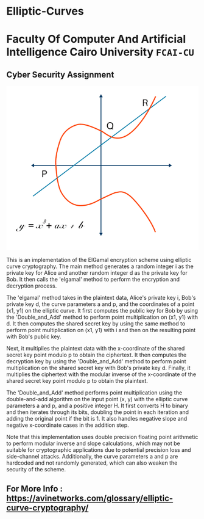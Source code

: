 # Elliptic-Curves

# Faculty Of Computer And Artificial Intelligence Cairo University `FCAI-CU`

## 	Cyber Security Assignment


![afdf](https://github.com/abdo-essam/Elliptic-Curves/blob/main/elliptic-curve-cryptography-diagram.png?raw=true)

This is an implementation of the ElGamal encryption scheme using elliptic curve cryptography. The main method generates a random integer i as the private key for Alice and another random integer d as the private key for Bob. It then calls the 'elgamal' method to perform the encryption and decryption process.

The 'elgamal' method takes in the plaintext data, Alice's private key i, Bob's private key d, the curve parameters a and p, and the coordinates of a point (x1, y1) on the elliptic curve. It first computes the public key for Bob by using the 'Double_and_Add' method to perform point multiplication on (x1, y1) with d. It then computes the shared secret key by using the same method to perform point multiplication on (x1, y1) with i and then on the resulting point with Bob's public key.

Next, it multiplies the plaintext data with the x-coordinate of the shared secret key point modulo p to obtain the ciphertext. It then computes the decryption key by using the 'Double_and_Add' method to perform point multiplication on the shared secret key with Bob's private key d. Finally, it multiplies the ciphertext with the modular inverse of the x-coordinate of the shared secret key point modulo p to obtain the plaintext.

The 'Double_and_Add' method performs point multiplication using the double-and-add algorithm on the input point (x, y) with the elliptic curve parameters a and p, and a positive integer H. It first converts H to binary and then iterates through its bits, doubling the point in each iteration and adding the original point if the bit is 1. It also handles negative slope and negative x-coordinate cases in the addition step.

Note that this implementation uses double precision floating point arithmetic to perform modular inverse and slope calculations, which may not be suitable for cryptographic applications due to potential precision loss and side-channel attacks. Additionally, the curve parameters a and p are hardcoded and not randomly generated, which can also weaken the security of the scheme.


## For More Info : https://avinetworks.com/glossary/elliptic-curve-cryptography/
